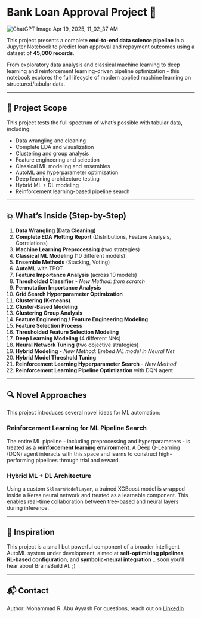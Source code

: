 # Bank Loan Approval Project 🏦

![ChatGPT Image Apr 19, 2025, 11_02_37 AM](https://github.com/user-attachments/assets/170fa5f6-498c-451f-8609-b429fb5ac777)

This project presents a complete **end-to-end data science pipeline** in a Jupyter Notebook to predict loan approval and repayment outcomes using a dataset of **45,000 records**.

From exploratory data analysis and classical machine learning to deep learning and reinforcement learning-driven pipeline optimization - this notebook explores the full lifecycle of modern applied machine learning on structured/tabular data.

---

## 📌 Project Scope

This project tests the full spectrum of what’s possible with tabular data, including:

- Data wrangling and cleaning  
- Complete EDA and visualization  
- Clustering and group analysis  
- Feature engineering and selection  
- Classical ML modeling and ensembles  
- AutoML and hyperparameter optimization  
- Deep learning architecture testing  
- Hybrid ML + DL modeling  
- Reinforcement learning-based pipeline search

---

## 💥 What’s Inside (Step-by-Step)

1. **Data Wrangling (Data Cleaning)**  
2. **Complete EDA Plotting Report** (Distributions, Feature Analysis, Correlations)  
3. **Machine Learning Preprocessing** (two strategies)  
4. **Classical ML Modeling** (10 different models)  
5. **Ensemble Methods** (Stacking, Voting)  
6. **AutoML** with TPOT  
7. **Feature Importance Analysis** (across 10 models)  
8. **Thresholded Classifier** - *New Method: from scratch*  
9. **Permutation Importance Analysis**  
10. **Grid Search Hyperparameter Optimization**  
11. **Clustering (K-means)**  
12. **Cluster-Based Modeling**  
13. **Clustering Group Analysis**  
14. **Feature Engineering / Feature Engineering Modeling**  
15. **Feature Selection Process**  
16. **Thresholded Feature Selection Modeling**  
17. **Deep Learning Modeling** (4 different NNs)  
18. **Neural Network Tuning** (two objective strategies)  
19. **Hybrid Modeling** - *New Method: Embed ML model in Neural Net*  
20. **Hybrid Model Threshold Tuning**  
21. **Reinforcement Learning Hyperparameter Search** - *New Method*  
22. **Reinforcement Learning Pipeline Optimization** with DQN agent

---

## 🔍 Novel Approaches

This project introduces several novel ideas for ML automation:

### Reinforcement Learning for ML Pipeline Search
The entire ML pipeline - including preprocessing and hyperparameters - is treated as a **reinforcement learning environment**. A Deep Q-Learning (DQN) agent interacts with this space and learns to construct high-performing pipelines through trial and reward.

### Hybrid ML + DL Architecture
Using a custom `SklearnModelLayer`, a trained XGBoost model is wrapped inside a Keras neural network and treated as a learnable component. This enables real-time collaboration between tree-based and neural layers during inference.

---

## 🧠 Inspiration

This project is a small but powerful component of a broader intelligent AutoML system under development, aimed at **self-optimizing pipelines**, **RL-based configuration**, and **symbolic-neural integration** .. soon you'll hear about BrainsBuild AI. ;)

---

## 📬 Contact

Author: Mohammad R. Abu Ayyash
For questions, reach out on [LinkedIn](https://www.linkedin.com/in/mohammadabuayyash/)


